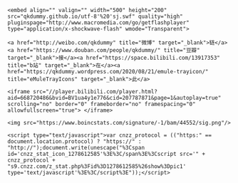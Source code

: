<html>
  <body>
    
    <embed align="" valign="" width="500" height="200" src="qkdummy.github.io/utf-8'%20'sj.swf" quality="high" pluginspage="http://www.macromedia.com/go/getflashplayer" type="application/x-shockwave-flash" wmode="Transparent">
  
    <a href="http://weibo.com/qkdummy" title="微博" target="_blank">链</a><a href="https://www.douban.com/people/qkdummy/" title="豆瓣" target="_blank">接</a><a href="https://space.bilibili.com/13917353" title="b站" target="_blank">在</a><a href="https://qkdummy.wordpress.com/2020/08/21/emule-trayicon/" title="eMuleTrayIcons" target="_blank">此</a>
    
    <iframe src="//player.bilibili.com/player.html?aid=668720486&bvid=BV1ua4y1e776&cid=207787871&page=1&autoplay=true" scrolling="no" border="0" frameborder="no" framespacing="0" allowfullscreen="true"> </iframe>
  
    <img src="https://www.boincstats.com/signature/-1/bam/44552/sig.png"/>

    <script type="text/javascript">var cnzz_protocol = (("https:" == document.location.protocol) ? "https://" : "http://");document.write(unescape("%3Cspan id='cnzz_stat_icon_1278612585'%3E%3C/span%3E%3Cscript src='" + cnzz_protocol + "s9.cnzz.com/z_stat.php%3Fid%3D1278612585%26show%3Dpic1' type='text/javascript'%3E%3C/script%3E"));</script>

  </body>
</html>
